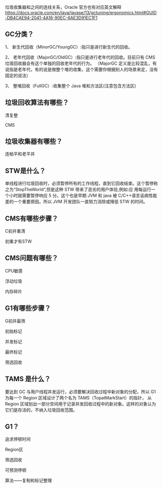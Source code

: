 垃圾收集器和之间的连线关系，Oracle 官方也有对应英文解释 https://docs.oracle.com/en/java/javase/13/gctuning/ergonomics.html#GUID-DB4CAE94-2041-4A16-90EC-6AE3D91EC1F1 

## GC分类？

1、 新生代回收（MinorGC/YoungGC）:指只是进行新生代的回收。 

2、 老年代回收（MajorGC/OldGC）:指只是进行老年代的回收。目前只有 CMS 垃圾回收器会有这个单独的回收老年代的行为。 （MajorGC 定义是比较混乱，有说指是老年代，有的说是做整个堆的收集，这个需要你根据别人的场景来定，没有固定的说法） 

3、 整堆回收（FullGC）:收集整个 Java 堆和方法区(注意包含方法区)

## 垃圾回收算法有哪些？

清复整

CMS

## 垃圾收集器有哪些？

连帕平和老平并

## STW是什么？

单线程进行垃圾回收时，必须暂停所有的工作线程，直到它回收结束。这个暂停称之为“StopTheWorld”,但是这种 STW 带来了恶劣的用户体验,例如:应 用每运行一个小时就需要暂停响应 5 分。这个也是早期 JVM 和 java 被 C/C++语言诟病性能差的一个重要原因。所以 JVM 开发团队一直努力消除或降低 STW 的时间。

## CMS有哪些步骤？

C初并重清

初重才有STW

## CMS问题有哪些？

CPU敏感

浮动垃圾

内存碎片

## G1有哪些步骤？

G初并最筛



初始标记

并发标记

最终标记

筛选回收

## TAMS 是什么？

要达到 GC 与用户线程并发运行，必须要解决回收过程中新对象的分配，所以 G1 为每一个 Region 区域设计了两个名为 TAMS（TopatMarkStart）的指针， 从 Region 区域划出一部分空间用于记录并发回收过程中的新对象。这样的对象认为它们是存活的，不纳入垃圾回收范围。 

## G1？

追求停顿时间

Region区

筛选回收

可预测停顿

算法——复制和标记整理
